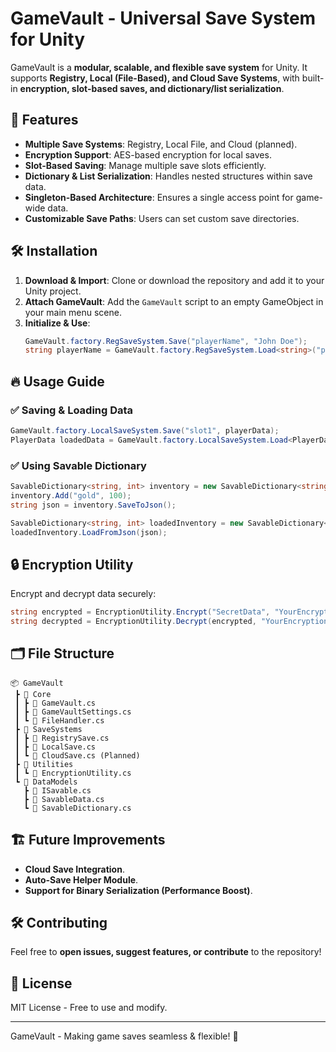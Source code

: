 # GameVault - Universal Save System for Unity

GameVault is a **modular, scalable, and flexible save system** for Unity. It supports **Registry, Local (File-Based), and Cloud Save Systems**, with built-in **encryption, slot-based saves, and dictionary/list serialization**.

## 🌟 Features

- **Multiple Save Systems**: Registry, Local File, and Cloud (planned).
- **Encryption Support**: AES-based encryption for local saves.
- **Slot-Based Saving**: Manage multiple save slots efficiently.
- **Dictionary & List Serialization**: Handles nested structures within save data.
- **Singleton-Based Architecture**: Ensures a single access point for game-wide data.
- **Customizable Save Paths**: Users can set custom save directories.

## 🛠️ Installation

1. **Download & Import**: Clone or download the repository and add it to your Unity project.
2. **Attach GameVault**: Add the `GameVault` script to an empty GameObject in your main menu scene.
3. **Initialize & Use**:
   ```csharp
   GameVault.factory.RegSaveSystem.Save("playerName", "John Doe");
   string playerName = GameVault.factory.RegSaveSystem.Load<string>("playerName");
   ```

## 🔥 Usage Guide

### ✅ Saving & Loading Data

```csharp
GameVault.factory.LocalSaveSystem.Save("slot1", playerData);
PlayerData loadedData = GameVault.factory.LocalSaveSystem.Load<PlayerData>("slot1");
```

### ✅ Using Savable Dictionary

```csharp
SavableDictionary<string, int> inventory = new SavableDictionary<string, int>();
inventory.Add("gold", 100);
string json = inventory.SaveToJson();

SavableDictionary<string, int> loadedInventory = new SavableDictionary<string, int>();
loadedInventory.LoadFromJson(json);
```

## 🔒 Encryption Utility

Encrypt and decrypt data securely:

```csharp
string encrypted = EncryptionUtility.Encrypt("SecretData", "YourEncryptionKey");
string decrypted = EncryptionUtility.Decrypt(encrypted, "YourEncryptionKey");
```

## 🗂️ File Structure

```
📦 GameVault
 ┣ 📂 Core
 ┃ ┣ 📜 GameVault.cs
 ┃ ┣ 📜 GameVaultSettings.cs
 ┃ ┗ 📜 FileHandler.cs
 ┣ 📂 SaveSystems
 ┃ ┣ 📜 RegistrySave.cs
 ┃ ┣ 📜 LocalSave.cs
 ┃ ┗ 📜 CloudSave.cs (Planned)
 ┣ 📂 Utilities
 ┃ ┗ 📜 EncryptionUtility.cs
 ┗ 📂 DataModels
   ┣ 📜 ISavable.cs
   ┣ 📜 SavableData.cs
   ┗ 📜 SavableDictionary.cs
```

## 🏗️ Future Improvements

- **Cloud Save Integration**.
- **Auto-Save Helper Module**.
- **Support for Binary Serialization (Performance Boost)**.

## 🛠️ Contributing

Feel free to **open issues, suggest features, or contribute** to the repository!

## 📜 License

MIT License - Free to use and modify.

---

GameVault - Making game saves seamless & flexible! 🚀
